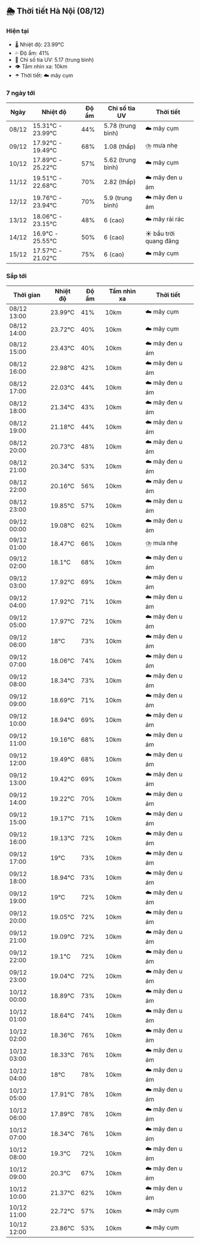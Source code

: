 ## 🌦️ Thời tiết Hà Nội (08/12)

### Hiện tại

- 🌡️ Nhiệt độ: 23.99℃
- 💦 Độ ẩm: 41%
- 🌟 Chỉ số tia UV: 5.17 (trung bình)
- 👁️ Tầm nhìn xa: 10km
- ☂️ Thời tiết: ☁️ mây cụm

### 7 ngày tới

| Ngày | Nhiệt độ | Độ ẩm | Chỉ số tia UV | Thời tiết |
| --- | --- | --- | --- | --- |
| 08/12 | 15.31℃ - 23.99℃ | 44% | 5.78 (trung bình) | ☁️ mây cụm |
| 09/12 | 17.92℃ - 19.49℃ | 68% | 1.08 (thấp) | ⛈️ mưa nhẹ |
| 10/12 | 17.89℃ - 25.22℃ | 57% | 5.62 (trung bình) | ☁️ mây cụm |
| 11/12 | 19.51℃ - 22.68℃ | 70% | 2.82 (thấp) | ☁️ mây đen u ám |
| 12/12 | 19.76℃ - 23.94℃ | 70% | 5.9 (trung bình) | ☁️ mây đen u ám |
| 13/12 | 18.06℃ - 23.15℃ | 48% | 6 (cao) | ☁️ mây rải rác |
| 14/12 | 16.9℃ - 25.55℃ | 50% | 6 (cao) | ☀️ bầu trời quang đãng |
| 15/12 | 17.57℃ - 21.02℃ | 75% | 6 (cao) | ☁️ mây cụm |

### Sắp tới

| Thời gian | Nhiệt độ | Độ ẩm | Tầm nhìn xa | Thời tiết |
| --- | --- | --- | --- | --- |
| 08/12 13:00 | 23.99℃ | 41% | 10km | ☁️ mây cụm |
| 08/12 14:00 | 23.72℃ | 40% | 10km | ☁️ mây cụm |
| 08/12 15:00 | 23.43℃ | 40% | 10km | ☁️ mây đen u ám |
| 08/12 16:00 | 22.98℃ | 42% | 10km | ☁️ mây đen u ám |
| 08/12 17:00 | 22.03℃ | 44% | 10km | ☁️ mây đen u ám |
| 08/12 18:00 | 21.34℃ | 43% | 10km | ☁️ mây đen u ám |
| 08/12 19:00 | 21.18℃ | 44% | 10km | ☁️ mây đen u ám |
| 08/12 20:00 | 20.73℃ | 48% | 10km | ☁️ mây đen u ám |
| 08/12 21:00 | 20.34℃ | 53% | 10km | ☁️ mây đen u ám |
| 08/12 22:00 | 20.16℃ | 56% | 10km | ☁️ mây đen u ám |
| 08/12 23:00 | 19.85℃ | 57% | 10km | ☁️ mây đen u ám |
| 09/12 00:00 | 19.08℃ | 62% | 10km | ☁️ mây đen u ám |
| 09/12 01:00 | 18.47℃ | 66% | 10km | ⛈️ mưa nhẹ |
| 09/12 02:00 | 18.1℃ | 68% | 10km | ☁️ mây đen u ám |
| 09/12 03:00 | 17.92℃ | 69% | 10km | ☁️ mây đen u ám |
| 09/12 04:00 | 17.92℃ | 71% | 10km | ☁️ mây đen u ám |
| 09/12 05:00 | 17.97℃ | 72% | 10km | ☁️ mây đen u ám |
| 09/12 06:00 | 18℃ | 73% | 10km | ☁️ mây đen u ám |
| 09/12 07:00 | 18.06℃ | 74% | 10km | ☁️ mây đen u ám |
| 09/12 08:00 | 18.34℃ | 73% | 10km | ☁️ mây đen u ám |
| 09/12 09:00 | 18.69℃ | 71% | 10km | ☁️ mây đen u ám |
| 09/12 10:00 | 18.94℃ | 69% | 10km | ☁️ mây đen u ám |
| 09/12 11:00 | 19.16℃ | 68% | 10km | ☁️ mây đen u ám |
| 09/12 12:00 | 19.49℃ | 68% | 10km | ☁️ mây đen u ám |
| 09/12 13:00 | 19.42℃ | 69% | 10km | ☁️ mây đen u ám |
| 09/12 14:00 | 19.22℃ | 70% | 10km | ☁️ mây đen u ám |
| 09/12 15:00 | 19.17℃ | 71% | 10km | ☁️ mây đen u ám |
| 09/12 16:00 | 19.13℃ | 72% | 10km | ☁️ mây đen u ám |
| 09/12 17:00 | 19℃ | 73% | 10km | ☁️ mây đen u ám |
| 09/12 18:00 | 18.94℃ | 73% | 10km | ☁️ mây đen u ám |
| 09/12 19:00 | 19℃ | 72% | 10km | ☁️ mây đen u ám |
| 09/12 20:00 | 19.05℃ | 72% | 10km | ☁️ mây đen u ám |
| 09/12 21:00 | 19.09℃ | 72% | 10km | ☁️ mây đen u ám |
| 09/12 22:00 | 19.1℃ | 72% | 10km | ☁️ mây đen u ám |
| 09/12 23:00 | 19.04℃ | 72% | 10km | ☁️ mây đen u ám |
| 10/12 00:00 | 18.89℃ | 73% | 10km | ☁️ mây đen u ám |
| 10/12 01:00 | 18.64℃ | 74% | 10km | ☁️ mây đen u ám |
| 10/12 02:00 | 18.36℃ | 76% | 10km | ☁️ mây đen u ám |
| 10/12 03:00 | 18.33℃ | 76% | 10km | ☁️ mây đen u ám |
| 10/12 04:00 | 18℃ | 78% | 10km | ☁️ mây đen u ám |
| 10/12 05:00 | 17.91℃ | 78% | 10km | ☁️ mây đen u ám |
| 10/12 06:00 | 17.89℃ | 78% | 10km | ☁️ mây đen u ám |
| 10/12 07:00 | 18.34℃ | 76% | 10km | ☁️ mây đen u ám |
| 10/12 08:00 | 19.3℃ | 72% | 10km | ☁️ mây đen u ám |
| 10/12 09:00 | 20.3℃ | 67% | 10km | ☁️ mây đen u ám |
| 10/12 10:00 | 21.37℃ | 62% | 10km | ☁️ mây đen u ám |
| 10/12 11:00 | 22.72℃ | 57% | 10km | ☁️ mây cụm |
| 10/12 12:00 | 23.86℃ | 53% | 10km | ☁️ mây cụm |
